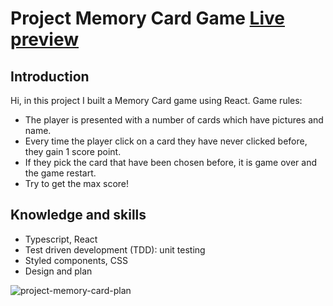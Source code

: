 # Project Memory Card Game [Live preview](https://lancedang64.github.io/project_memory-card/)

## Introduction

Hi, in this project I built a Memory Card game using React.
Game rules:

- The player is presented with a number of cards which have pictures and name.
- Every time the player click on a card they have never clicked before, they gain 1 score point.
- If they pick the card that have been chosen before, it is game over and the game restart.
- Try to get the max score!

## Knowledge and skills

- Typescript, React
- Test driven development (TDD): unit testing
- Styled components, CSS
- Design and plan

![project-memory-card-plan](https://user-images.githubusercontent.com/47963754/131842706-521ad732-2387-4b2e-85ee-023f2b0c4d01.png)

